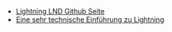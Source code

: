 * [Lightning LND Github Seite](https://github.com/lightningnetwork/lnd)
* [Eine sehr technische Einführung zu Lightning](https://blog.usejournal.com/the-bitcoin-lightning-network-a-technical-primer-d8e073f2a82f)